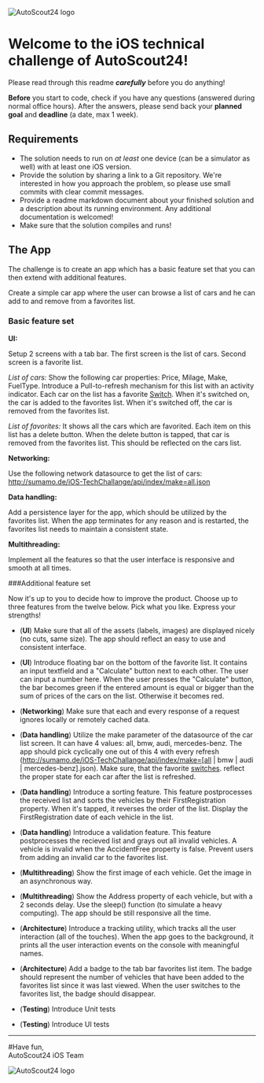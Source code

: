 ![AutoScout24 logo](https://upload.wikimedia.org/wikipedia/commons/thumb/f/fa/AutoScout24_logo.svg/200px-AutoScout24_logo.svg.png)
# Welcome to the iOS technical challenge of AutoScout24!

Please read through this readme ***carefully*** before you do anything!

**Before** you start to code, check if you have any questions (answered during normal office hours). After the answers, please send back your **planned goal** and **deadline** (a date, max 1 week).

## Requirements

- The solution needs to run on *at least* one device (can be a simulator as well) with at least one iOS version.
- Provide the solution by sharing a link to a Git repository. We're interested in how you approach the problem, so please use small commits with clear commit messages. 
- Provide a readme markdown document about your finished solution and a description about its running environment. Any additional documentation is welcomed!
- Make sure that the solution compiles and runs!



## The App

The challenge is to create an app which has a basic feature set that you can then extend with additional features.

Create a simple car app where the user can browse a list of cars and he can add to and remove from a favorites list.

### Basic feature set

**UI:**

Setup 2 screens with a tab bar. The first screen is the list of cars. Second screen is a favorite list. 

*List of cars:* Show the following car properties: Price, Milage, Make, FuelType. Introduce a Pull-to-refresh mechanism for this list with an activity indicator. Each car on the list has a favorite [Switch](https://developer.apple.com/ios/human-interface-guidelines/ui-controls/switches/). When it's switched on, the car is added to the favorites list. When it's switched off, the car is removed from the favorites list.

*List of favorites:* It shows all the cars which are favorited. Each item on this list has a delete button. When the delete button is tapped, that car is removed from the favorites list. This should be reflected on the cars list.

**Networking:**

Use the following network datasource to get the list of cars: http://sumamo.de/iOS-TechChallange/api/index/make=all.json

**Data handling:**

Add a persistence layer for the app, which should be utilized by the favorites list. When the app terminates for any reason and is restarted, the favorites list needs to maintain a consistent state.

**Multithreading:**

Implement all the features so that the user interface is responsive and smooth at all times.

###Additional feature set

Now it's up to you to decide how to improve the product. Choose up to three features from the twelve below. Pick what you like. Express your strengths! 

* (**UI**) Make sure that all of the assets (labels, images) are displayed nicely (no cuts, same size). The app should reflect an easy to use and consistent interface.

* (**UI**) Introduce floating bar on the bottom of the favorite list. It contains an input textfield and a "Calculate" button next to each other. The user can input a number here. When the user presses the "Calculate" button, the bar becomes green if the entered amount is equal or bigger than the sum of prices of the cars on the list. Otherwise it becomes red.

* (**Networking**) Make sure that each and every response of a request ignores locally or remotely cached data.

* (**Data handling**) Utilize the make parameter of the datasource of the car list screen. It can have 4 values: all, bmw, audi, mercedes-benz. The app should pick cyclically one out of this 4 with every refresh
(http://sumamo.de/iOS-TechChallange/api/index/make=[all | bmw | audi | mercedes-benz].json). Make sure, that the favorite [switches](https://developer.apple.com/ios/human-interface-guidelines/ui-controls/switches/). reflect the proper state for each car after the list is refreshed.

* (**Data handling**) Introduce a sorting feature. This feature postprocesses the received list and sorts the vehicles by their FirstRegistration property. When it's tapped, it reverses the order of the list. Display the FirstRegistration date of each vehicle in the list.

* (**Data handling**) Introduce a validation feature. This feature postprocesses the recieved list and grays out all invalid vehicles. A vehicle is invalid when the AccidentFree property is false. Prevent users from adding an invalid car to the favorites list.

* (**Multithreading**) Show the first image of each vehicle. Get the image in an asynchronous way.

* (**Multithreading**) Show the Address property of each vehicle, but with a 2 seconds delay. Use the sleep() function (to simulate a heavy computing). The app should be still responsive all the time.

* (**Architecture**) Introduce a tracking utility, which tracks all the user interaction (all of the touches). When the app goes to the background, it prints all the user interaction events on the console with meaningful names.

* (**Architecture**) Add a badge to the tab bar favorites list item. The badge should represent the number of vehicles that have been added to the favorites list since it was last viewed. When the user switches to the favorites list, the badge should disappear.

* (**Testing**) Introduce Unit tests

* (**Testing**) Introduce UI tests

---
#Have fun,  
AutoScout24 iOS Team

![AutoScout24 logo](https://upload.wikimedia.org/wikipedia/commons/thumb/f/fa/AutoScout24_logo.svg/200px-AutoScout24_logo.svg.png)
